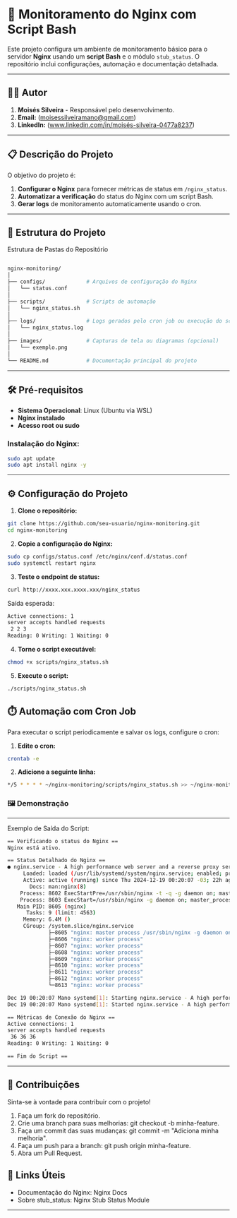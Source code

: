 # 🚀 Monitoramento do Nginx com Script Bash

Este projeto configura um ambiente de monitoramento básico para o servidor **Nginx** usando um **script Bash** e o módulo `stub_status`. O repositório inclui configurações, automação e documentação detalhada.

---

## 👨‍💻 **Autor**
1. **Moisés Silveira** - Responsável pelo desenvolvimento.
2. **Email:** (moisessilveiramano@gmail.com)
3. **LinkedIn:** (www.linkedin.com/in/moisés-silveira-0477a8237)

---

## 📋 **Descrição do Projeto**

O objetivo do projeto é:
1. **Configurar o Nginx** para fornecer métricas de status em `/nginx_status`.
2. **Automatizar a verificação** do status do Nginx com um script Bash.
3. **Gerar logs** de monitoramento automaticamente usando o cron.

---

## 📁 **Estrutura do Projeto**

Estrutura de Pastas do Repositório
```bash

nginx-monitoring/
│
├── configs/             # Arquivos de configuração do Nginx
│   └── status.conf
│
├── scripts/             # Scripts de automação
│   └── nginx_status.sh
│
├── logs/                # Logs gerados pelo cron job ou execução do script
│   └── nginx_status.log
│
├── images/              # Capturas de tela ou diagramas (opcional)
│   └── exemplo.png
│
└── README.md            # Documentação principal do projeto

```
---

## 🛠️ **Pré-requisitos**

- **Sistema Operacional**: Linux (Ubuntu via WSL)
- **Nginx instalado**
- **Acesso root ou sudo**

### **Instalação do Nginx**:
```bash
sudo apt update
sudo apt install nginx -y
```
---

## ⚙️ **Configuração do Projeto**

 1. **Clone o repositório:**
```bash
git clone https://github.com/seu-usuario/nginx-monitoring.git
cd nginx-monitoring
```

 2. **Copie a configuração do Nginx:**
```bash
sudo cp configs/status.conf /etc/nginx/conf.d/status.conf
sudo systemctl restart nginx
```

 3. **Teste o endpoint de status:**
```bash
curl http://xxxx.xxx.xxxx.xxx/nginx_status
```
Saída esperada:
```bash
Active connections: 1 
server accepts handled requests
 2 2 3 
Reading: 0 Writing: 1 Waiting: 0
```

 4. **Torne o script executável:**
```bash
chmod +x scripts/nginx_status.sh
```

5. **Execute o script:**
```bash
./scripts/nginx_status.sh
```

## ⏱️ **Automação com Cron Job**
Para executar o script periodicamente e salvar os logs, configure o cron:

1. **Edite o cron:**
```bash
crontab -e
```

2. **Adicione a seguinte linha:**
```bash
*/5 * * * * ~/nginx-monitoring/scripts/nginx_status.sh >> ~/nginx-monitoring/logs/nginx_status.log 2>&1
```

### 🖼️ **Demonstração**

---
Exemplo de Saída do Script: 

```bash
== Verificando o status do Nginx ==
Nginx está ativo.

== Status Detalhado do Nginx ==
● nginx.service - A high performance web server and a reverse proxy server
     Loaded: loaded (/usr/lib/systemd/system/nginx.service; enabled; preset: enabled)
     Active: active (running) since Thu 2024-12-19 00:20:07 -03; 22h ago
       Docs: man:nginx(8)
    Process: 8602 ExecStartPre=/usr/sbin/nginx -t -q -g daemon on; master_process on; (code=exited, status=0/SUCCESS)
    Process: 8603 ExecStart=/usr/sbin/nginx -g daemon on; master_process on; (code=exited, status=0/SUCCESS)
   Main PID: 8605 (nginx)
      Tasks: 9 (limit: 4563)
     Memory: 6.4M ()
     CGroup: /system.slice/nginx.service
             ├─8605 "nginx: master process /usr/sbin/nginx -g daemon on; master_process on;"
             ├─8606 "nginx: worker process"
             ├─8607 "nginx: worker process"
             ├─8608 "nginx: worker process"
             ├─8609 "nginx: worker process"
             ├─8610 "nginx: worker process"
             ├─8611 "nginx: worker process"
             ├─8612 "nginx: worker process"
             └─8613 "nginx: worker process"

Dec 19 00:20:07 Mano systemd[1]: Starting nginx.service - A high performance web server and a reverse proxy server...
Dec 19 00:20:07 Mano systemd[1]: Started nginx.service - A high performance web server and a reverse proxy server.

== Métricas de Conexão do Nginx ==
Active connections: 1
server accepts handled requests
 36 36 36
Reading: 0 Writing: 1 Waiting: 0

== Fim do Script ==
```
---

## 🌟 **Contribuições**

Sinta-se à vontade para contribuir com o projeto!

1. Faça um fork do repositório.
2. Crie uma branch para suas melhorias: git checkout -b minha-feature.
3. Faça um commit das suas mudanças: git commit -m "Adiciona minha melhoria".
4. Faça um push para a branch: git push origin minha-feature.
5. Abra um Pull Request.


## 🔗 **Links Úteis**
- Documentação do Nginx: Nginx Docs
- Sobre stub_status: Nginx Stub Status Module


---
